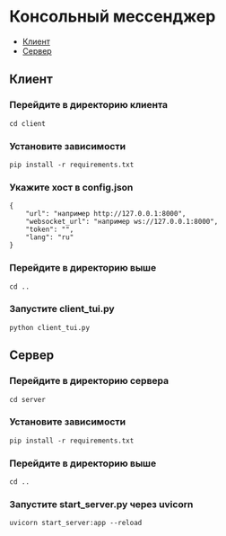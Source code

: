 # Консольный мессенджер
- [Клиент](#client)
- [Сервер](#server)
## Клиент <a name="client">
### Перейдите в директорию клиента
```
cd client
```
### Установите зависимости
```
pip install -r requirements.txt
```
### Укажите хост в config.json
```
{
    "url": "например http://127.0.0.1:8000",
    "websocket_url": "например ws://127.0.0.1:8000",
    "token": "",
    "lang": "ru"
}
```
### Перейдите в директорию выше
```
cd ..
```
### Запустите client_tui.py
```
python client_tui.py
```
## Сервер <a name="server">
### Перейдите в директорию сервера
```
cd server
```
### Установите зависимости
```
pip install -r requirements.txt
```
### Перейдите в директорию выше
```
cd ..
```
### Запустите start_server.py через uvicorn
```
uvicorn start_server:app --reload
```
